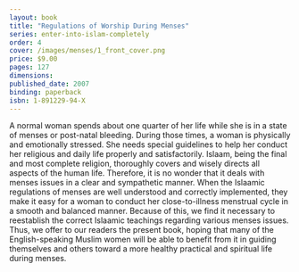 ```yaml
---
layout: book
title: "Regulations of Worship During Menses"
series: enter-into-islam-completely
order: 4
cover: /images/menses/1_front_cover.png
price: $9.00
pages: 127
dimensions:
published_date: 2007
binding: paperback
isbn: 1-891229-94-X
---
```


A normal woman spends about one quarter of her life while she is in a state of menses or post-natal bleeding. During those times, a woman is physically and emotionally stressed. She needs special guidelines to help her conduct her religious and daily life properly and satisfactorily. Islaam, being the final and most complete religion, thoroughly covers and wisely directs all aspects of the human life. Therefore, it is no wonder that it deals with menses issues in a clear and sympathetic manner. When the Islaamic regulations of menses are well understood and correctly implemented, they make it easy for a woman to conduct her close-to-illness menstrual cycle in a smooth and balanced manner. Because of this, we find it necessary to reestablish the correct Islaamic teachings regarding various menses issues. Thus, we offer to our readers the present book, hoping that many of the English-speaking Muslim women will be able to benefit from it in guiding themselves and others toward a more healthy practical and spiritual life during menses.
